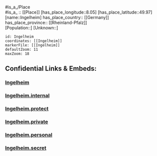 ﻿---
location: [49.97,8.05] 
mapzoom: [7,12] 
mapmarker: city 
type: City
tags:
- geo/City


SpocWebEntityId: 31110
isDeleted: false
confidential: public

---
#is_a_/Place  
#is_a_ :: [[Place]] 
[has_place_longitude::8.05] 
[has_place_latitude::49.97] 
[name::Ingelheim] 
has_place_country:: [[Germany]]  
has_place_province:: [[Rheinland-Pfalz]]  
[Population::] 
[Unknown::] 


```leaflet
id: Ingelheim
coordinates: [[Ingelheim]] 
markerFile: [[Ingelheim]] 
defaultZoom: 11 
maxZoom: 18
```


## Confidential Links & Embeds: 

### [Ingelheim](/_public/Earth/Continent/Europe/Europe~Central/Germany/Germany~West/Rheinland-Pfalz/counties~RP/Mainz-Bingen/cities~Mainz-Bingen/Ingelheim~Rhein/City/Ingelheim.md) 

### [Ingelheim.internal](/_internal/Earth/Continent/Europe/Europe~Central/Germany/Germany~West/Rheinland-Pfalz/counties~RP/Mainz-Bingen/cities~Mainz-Bingen/Ingelheim~Rhein/City/Ingelheim.internal.md) 

### [Ingelheim.protect](/_protect/Earth/Continent/Europe/Europe~Central/Germany/Germany~West/Rheinland-Pfalz/counties~RP/Mainz-Bingen/cities~Mainz-Bingen/Ingelheim~Rhein/City/Ingelheim.protect.md) 

### [Ingelheim.private](/_private/Earth/Continent/Europe/Europe~Central/Germany/Germany~West/Rheinland-Pfalz/counties~RP/Mainz-Bingen/cities~Mainz-Bingen/Ingelheim~Rhein/City/Ingelheim.private.md) 

### [Ingelheim.personal](/_personal/Earth/Continent/Europe/Europe~Central/Germany/Germany~West/Rheinland-Pfalz/counties~RP/Mainz-Bingen/cities~Mainz-Bingen/Ingelheim~Rhein/City/Ingelheim.personal.md) 

### [Ingelheim.secret](/_secret/Earth/Continent/Europe/Europe~Central/Germany/Germany~West/Rheinland-Pfalz/counties~RP/Mainz-Bingen/cities~Mainz-Bingen/Ingelheim~Rhein/City/Ingelheim.secret.md) 
